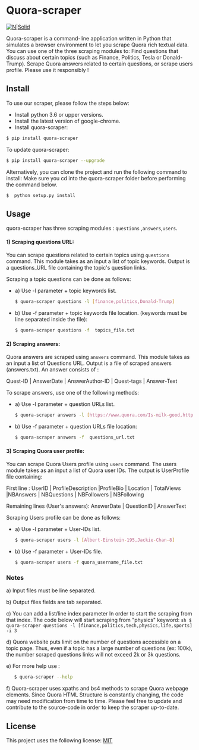 # Quora-scraper

[![N|Solid](https://cldup.com/dTxpPi9lDf.thumb.png)](https://github.com/banyous/quora-scraper)


Quora-scraper is a command-line application written in Python that simulates a browser environment to let you scrape Quora rich textual data. You can use one of the three scraping modules to: Find questions that discuss about certain topics (such as Finance, Politics, Tesla or Donald-Trump). Scrape Quora answers related to certain questions, or scrape users profile. Please use it responsibly ! 

## Install
To use our scraper, please follow the steps below:
- Install python 3.6 or upper versions.
- Install the latest version of google-chrome.
- Install quora-scraper:

```sh
$ pip install quora-scraper
```
To update quora-scraper:

```sh
$ pip install quora-scraper --upgrade
```

Alternatively, you can clone the project and run the following command to install: Make sure you cd into the quora-scraper folder before performing the command below.

```sh
$  python setup.py install
```

## Usage

quora-scraper has three scraping modules : ```questions``` ,```answers```,```users```.
#### 1) Scraping questions URL:

You can scrape questions related to certain topics using ```questions``` command. This module takes as an input a list of topic keywords. Output is a questions_URL file containing the topic's question links. 

Scraping a topic questions can be done as follows:

- a) Use -l parameter + topic keywords list.

    ```sh
    $ quora-scraper questions -l [finance,politics,Donald-Trump]
    ```

- b) Use -f parameter + topic keywords file location. (keywords must be line separated inside the file):

    ```sh
    $ quora-scraper questions -f  topics_file.txt
    ```
    
#### 2) Scraping answers:

Quora answers are scraped using ```answers``` command. This module takes as an input a list of Questions URL. Output is a file of scraped answers (answers.txt). An answer consists of :

Quest-ID | AnswerDate | AnswerAuthor-ID | Quest-tags | Answer-Text 

To scrape answers, use one of the following methods:

- a) Use -l parameter + question URLs list. 

    ```sh
    $ quora-scraper answers -l [https://www.quora.com/Is-milk-good,https://www.quora.com/Was-Einstein-a-fake-and-a-plagiarist]
    ```

- b)  Use -f parameter + question URLs file location:
 
    ```sh
    $ quora-scraper answers -f  questions_url.txt
    ```
 
#### 3) Scraping Quora user profile:

You can scrape Quora Users profile using ```users``` command. The users module takes as an input a list of Quora user IDs. The output is UserProfile file containing:

First line :
UserID | ProfileDescription |ProfileBio | Location | TotalViews |NBAnswers | NBQuestions | NBFollowers |  NBFollowing

Remaining lines (User's answers):
AnswerDate | QuestionID | AnswerText 

Scraping Users profile can be done as follows:

- a) Use -l parameter + User-IDs list. 
    ```sh
    $ quora-scraper users -l [Albert-Einstein-195,Jackie-Chan-8]
    ```
   
- b)  Use -f parameter + User-IDs file. 

    ```sh
    $ quora-scraper users -f quora_username_file.txt
    ```

### Notes
a) Input files must be line separated.

b) Output files fields are tab separated.

c) You can add a list/line index parameter In order to start the scraping from that index. The code below will start scraping from "physics" keyword:
    ```sh
    $ quora-scraper questions -l [finance,politics,tech,physics,life,sports]  -i 3
    ```

d) Quora website puts limit on the number of questions accessible on a topic page. Thus, even if a topic has a large number of questions (ex: 100k), the number scraped questions links will not exceed 2k or 3k questions.
 
e) For more help use : 
 ```sh
    $ quora-scraper --help
 ```
f) Quora-scraper uses  xpaths and bs4 methods to scrape Quora webpage elements. Since Quora HTML Structure is constantly changing, the code may need modification from time to time. Please feel free to update and contribute to the source-code in order to keep the scraper up-to-date.
     
  
License
----

This project uses the following license: [MIT]




[//]: # (These are reference links used in the body of this note and get stripped out when the markdown processor does its job. There is no need to format nicely because it shouldn't be seen. Thanks SO - http://stackoverflow.com/questions/4823468/store-comments-in-markdown-syntax)


   [MIT]: <https://github.com/banyousr>

